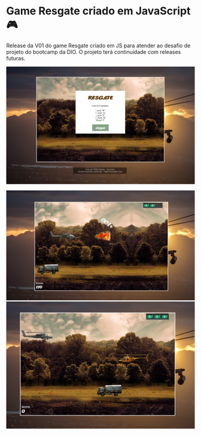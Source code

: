# Game Resgate criado em JavaScript :video_game:

Release da V01 do game Resgate criado em JS para atender ao desafio de projeto do bootcamp da DIO.
O projeto terá continuidade com releases futuras.





![ex01](assets\img\ex01.PNG)



![ex03](assets\img\ex03.PNG)![ex02](assets\img\ex02.PNG)
